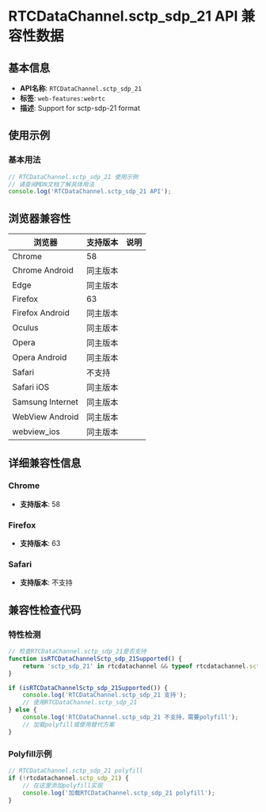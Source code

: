 # RTCDataChannel.sctp_sdp_21 API 兼容性数据

## 基本信息

- **API名称**: `RTCDataChannel.sctp_sdp_21`
- **标签**: `web-features:webrtc`
- **描述**: Support for sctp-sdp-21 format

## 使用示例

### 基本用法

```javascript
// RTCDataChannel.sctp_sdp_21 使用示例
// 请查阅MDN文档了解具体用法
console.log('RTCDataChannel.sctp_sdp_21 API');
```

## 浏览器兼容性

| 浏览器 | 支持版本 | 说明 |
|--------|----------|------|
| Chrome | 58 |  |
| Chrome Android | 同主版本 |  |
| Edge | 同主版本 |  |
| Firefox | 63 |  |
| Firefox Android | 同主版本 |  |
| Oculus | 同主版本 |  |
| Opera | 同主版本 |  |
| Opera Android | 同主版本 |  |
| Safari | 不支持 |  |
| Safari iOS | 同主版本 |  |
| Samsung Internet | 同主版本 |  |
| WebView Android | 同主版本 |  |
| webview_ios | 同主版本 |  |

## 详细兼容性信息

### Chrome

- **支持版本**: 58

### Firefox

- **支持版本**: 63

### Safari

- **支持版本**: 不支持

## 兼容性检查代码

### 特性检测

```javascript
// 检查RTCDataChannel.sctp_sdp_21是否支持
function isRTCDataChannelSctp_sdp_21Supported() {
    return 'sctp_sdp_21' in rtcdatachannel && typeof rtcdatachannel.sctp_sdp_21 === 'function';
}

if (isRTCDataChannelSctp_sdp_21Supported()) {
    console.log('RTCDataChannel.sctp_sdp_21 支持');
    // 使用RTCDataChannel.sctp_sdp_21
} else {
    console.log('RTCDataChannel.sctp_sdp_21 不支持，需要polyfill');
    // 加载polyfill或使用替代方案
}
```

### Polyfill示例

```javascript
// RTCDataChannel.sctp_sdp_21 polyfill
if (!rtcdatachannel.sctp_sdp_21) {
    // 在这里添加polyfill实现
    console.log('加载RTCDataChannel.sctp_sdp_21 polyfill');
}
```

